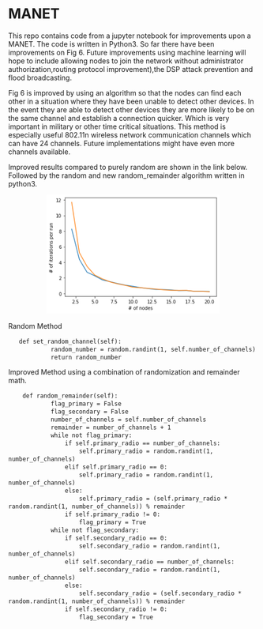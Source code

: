 # MANET
This repo contains code from a jupyter notebook for improvements upon a MANET. The code is written in Python3. So far there have been improvements on Fig 6. Future improvements using machine learning will hope to include allowing nodes to join the network without administrator authorization,routing protocol improvement),the DSP attack prevention and flood broadcasting.

Fig 6 is improved by using an algorithm so that the nodes can find each other in a situation 
where they have been unable to detect other devices. In the event they are able to detect other devices they are more likely to be on the same channel and establish a connection quicker. Which is very important in military or other time critical situations. This method is especially useful 802.11n wireless network communication channels which can have 24 channels. Future implementations might have even more channels available. 

Improved results compared to purely random are shown in the link below. Followed by the random and new random_remainder algorithm written in python3.

<p align="center">
  <img src="https://github.com/Ceaustin117/MANET/blob/master/improvements.png" width="350" title="hover text">
</p>



Random Method

       def set_random_channel(self):
                random_number = random.randint(1, self.number_of_channels)
                return random_number

Improved Method using a combination of randomization and remainder math.

        def random_remainder(self):
                flag_primary = False
                flag_secondary = False
                number_of_channels = self.number_of_channels
                remainder = number_of_channels + 1
                while not flag_primary:
                    if self.primary_radio == number_of_channels:
                        self.primary_radio = random.randint(1, number_of_channels)
                    elif self.primary_radio == 0:
                        self.primary_radio = random.randint(1, number_of_channels)
                    else:
                        self.primary_radio = (self.primary_radio * random.randint(1, number_of_channels)) % remainder
                    if self.primary_radio != 0:
                        flag_primary = True
                while not flag_secondary:
                    if self.secondary_radio == 0:
                        self.secondary_radio = random.randint(1, number_of_channels)
                    elif self.secondary_radio == number_of_channels:
                        self.secondary_radio = random.randint(1, number_of_channels)
                    else:
                        self.secondary_radio = (self.secondary_radio * random.randint(1, number_of_channels)) % remainder
                    if self.secondary_radio != 0:
                        flag_secondary = True
